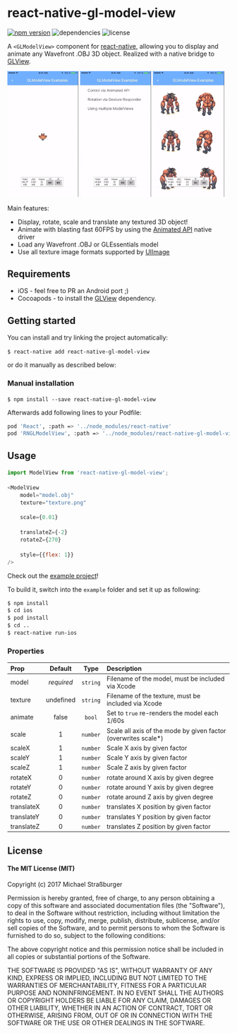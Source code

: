 # react-native-gl-model-view

[![npm version](https://badge.fury.io/js/react-native-gl-model-view.svg)](https://badge.fury.io/js/react-native-gl-model-view)
![dependencies](https://david-dm.org/rastapasta/react-native-gl-model-view.svg)
![license](https://img.shields.io/github/license/rastapasta/react-native-gl-model-view.svg)

A `<GLModelView>` component for [react-native](https://github.com/facebook/react-native), allowing you to
display and animate any Wavefront .OBJ 3D object. Realized with a native bridge to [GLView](https://github.com/nicklockwood/GLView).

<img src="docs/AnimatedAPI.gif" width="32%"/> <img src="docs/GestureResponder.gif" width="32%"/> <img src="docs/Multiple.gif" width="32%" />

Main features:

* Display, rotate, scale and translate any textured 3D object!
* Animate with blasting fast 60FPS by using the [Animated API](https://facebook.github.io/react-native/docs/animations.html#using-the-native-driver) native driver
* Load any Wavefront .OBJ or GLEssentials model
* Use all texture image formats supported by [UIImage](https://developer.apple.com/library/content/documentation/2DDrawing/Conceptual/DrawingPrintingiOS/LoadingImages/LoadingImages.html#//apple_ref/doc/uid/TP40010156-CH17-SW8)

## Requirements

* iOS - feel free to PR an Android port ;)
* Cocoapods - to install the [GLView](https://github.com/nicklockwood/GLView) dependency.

## Getting started

You can install and try linking the project automatically:

`$ react-native add react-native-gl-model-view`

or do it manually as described below:

### Manual installation

`$ npm install --save react-native-gl-model-view`

Afterwards add following lines to your Podfile:

```sh
pod 'React', :path => '../node_modules/react-native'
pod 'RNGLModelView', :path => '../node_modules/react-native-gl-model-view/ios'
```

## Usage

```javascript
import ModelView from 'react-native-gl-model-view';

<ModelView
    model="model.obj"
    texture="texture.png"

    scale={0.01}

    translateZ={-2}
    rotateZ={270}

    style={{flex: 1}}
/>
```

Check out the [example project](https://github.com/rastapasta/react-native-gl-model-view/tree/master/example)!

To build it, switch into the `example` folder and set it up as following:

```sh
$ npm install
$ cd ios
$ pod install
$ cd ..
$ react-native run-ios
```

### Properties

| Prop  | Default  | Type | Description |
| :------------ |:---------------:| :---------------:| :-----|
| model | *required* | `string` | Filename of the model, must be included via Xcode |
| texture | undefined | `string` | Filename of the texture, must be included via Xcode |
| animate | false | `bool` | Set to `true` re-renders the model each 1/60s |
| scale | 1 | `number` | Scale all axis of the mode by given factor (overwrites scale*)|
| scaleX | 1 | `number` | Scale X axis by given factor |
| scaleY | 1 | `number` | Scale Y axis by given factor |
| scaleZ | 1 | `number` | Scale Z axis by given factor |
| rotateX | 0 | `number` | rotate around X axis by given degree |
| rotateY | 0 | `number` | rotate around Y axis by given degree |
| rotateZ | 0 | `number` | rotate around Z axis by given degree |
| translateX | 0 | `number` | translates X position by given factor |
| translateY | 0 | `number` | translates Y position by given factor |
| translateZ | 0 | `number` | translates Z position by given factor |

## License

#### The MIT License (MIT)

Copyright (c) 2017 Michael Straßburger

Permission is hereby granted, free of charge, to any person obtaining a copy of this software and associated documentation files (the "Software"), to deal in the Software without restriction, including without limitation the rights to use, copy, modify, merge, publish, distribute, sublicense, and/or sell copies of the Software, and to permit persons to whom the Software is furnished to do so, subject to the following conditions:

The above copyright notice and this permission notice shall be included in all copies or substantial portions of the Software.

THE SOFTWARE IS PROVIDED "AS IS", WITHOUT WARRANTY OF ANY KIND, EXPRESS OR IMPLIED, INCLUDING BUT NOT LIMITED TO THE WARRANTIES OF MERCHANTABILITY, FITNESS FOR A PARTICULAR PURPOSE AND NONINFRINGEMENT. IN NO EVENT SHALL THE AUTHORS OR COPYRIGHT HOLDERS BE LIABLE FOR ANY CLAIM, DAMAGES OR OTHER LIABILITY, WHETHER IN AN ACTION OF CONTRACT, TORT OR OTHERWISE, ARISING FROM, OUT OF OR IN CONNECTION WITH THE SOFTWARE OR THE USE OR OTHER DEALINGS IN THE SOFTWARE.
